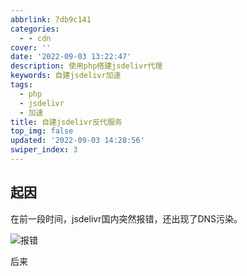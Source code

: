 ```yaml
---
abbrlink: 7db9c141
categories:
  - - cdn
cover: ''
date: '2022-09-03 13:22:47'
description: 使用php搭建jsdelivr代理
keywords: 自建jsdelivr加速
tags:
  - php
  - jsdelivr
  - 加速
title: 自建jsdelivr反代服务
top_img: false
updated: '2022-09-03 14:28:56'
swiper_index: 3
---
```


## 起因

在前一段时间，jsdelivr国内突然报错，还出现了DNS污染。

![报错](http://imgsrc.baidu.com/super/pic/item/902397dda144ad344ee7a35995a20cf430ad8597.jpg)

后来
